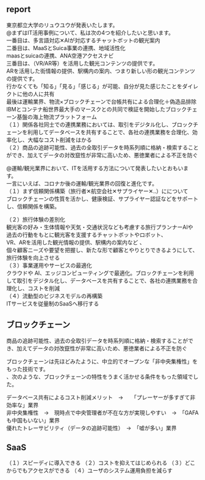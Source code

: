 ## report 
東京都立大学のリュウユウが発表いたします。  
@まずはIT活用事例について、私は次の4つを紹介したいと思います。  
	一番目は、多言語対応✕AIが対応するチャットボットの観光案内  
	二番目は、MaaSとSuica事業の連携、地域活性化  
		maasとsuicaの連携、ANA空港アクセスナビ  
	三番目は、（VR/AR等）を活用した観光コンテンツの提供です。  
		ARを活用した街情報の提供、駅構内の案内、つまり新しい形の観光コンテンツの提供です。  
		行かなくても「知る」「見る」「感じる」が可能、自分が見た感じたことをダイレクトに他の人に共有  
	最後は運輸業界、物流×ブロックチェーンで台帳共有による合理化＋偽造品排除  
	IBMとコンテナ船世界最大手のマースクとの共同で検証を開始したブロックチェーン基盤の海上物流プラットフォーム  
		（１）関係各社同士での連携業務においては、取引をデジタル化し、ブロックチェーンを利用してデータベースを共有することで、各社の連携業務を合理化、効率化し、大幅なコスト削減をはかる  
		（２）商品の追跡可能性、過去の全取引データを時系列順に格納・検索することができ、加えてデータの対改竄性が非常に高いため、悪徳業者による不正を防ぐ
  
@運輸/観光業界において、ITを活用する方法について発表したいとおもいます。  
一言にいえば、コロナか後の運輸/観光業界の回復と進化です。  
（１）まず信頼関係構築（旅行者✕航空会社✕サプライヤー✕..）にについて  
ブロックチェーンの性質を活かし、健康検証、サプライヤー認証などをサポートし、信頼関係を構築。  

（２）旅行体験の差別化  
観光客の好み・生体情報や天気・交通状況なども考慮する旅行プランナーAIや  
過去の行動をもとに観光客を支援するチャットボットやロボット、  
VR、ARを活用した観光情報の提供、駅構内の案内など 、  
個々顧客ニーズや要望を把握し、新たな形で顧客とやりとりできるようにして、旅行体験を向上させる  
（３）事業運用やサービスの最適化  
クラウドや AI、エッジコンピューティングで最適化。ブロックチェーンを利用して取引をデジタル化し、データベースを共有することで、各社の連携業務を合理化し、コストを削減  
（４）流動型のビジネスモデルの再構築  
ITサービスを従量制のSaaSへ移行する  

## ブロックチェーン
商品の追跡可能性、過去の全取引データを時系列順に格納・検索することができ、加えてデータの対改竄性が非常に高いため、悪徳業者による不正を防ぐ
  
ブロックチェーンは先ほどみたように、中立的でオープンな「非中央集権性」をもった技術です。  
、次のような、ブロックチェーンの特性をうまく活かせる条件をもった領域でした。  

データベース共有によるコスト削減メリット　→　　「プレーヤーが多すぎて非効率な」業界  
非中央集権性　→　現時点で中央管理者が不在な方が実現しやすい　→　「GAFAも中国もいない」業界  
優れたトレーサビリティ（データの追跡可能性）　→　「嘘が多い」業界  

## SaaS
（１）スピーディに導入できる
（２）コストを抑えてはじめられる
（３）どこからでもアクセスができる
（４）ユーザのシステム運用負担を減らす
